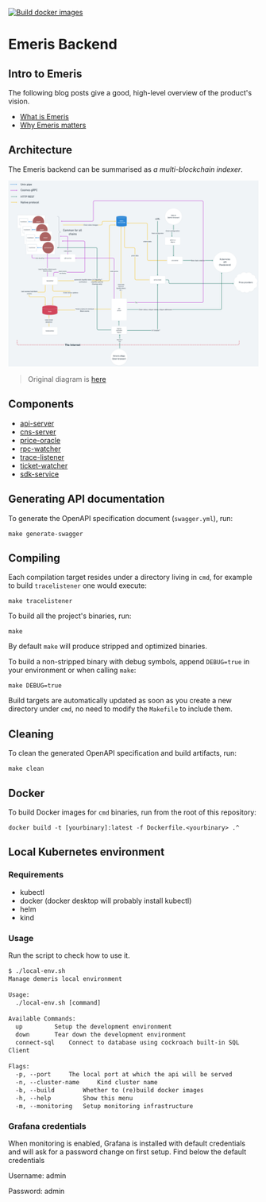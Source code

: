 [![Build docker images](https://github.com/allinbits/demeris-backend/actions/workflows/docker-build.yml/badge.svg)](https://github.com/allinbits/demeris-backend/actions/workflows/docker-build.yml)

# Emeris Backend

## Intro to Emeris

The following blog posts give a good, high-level overview of the product's vision. 

* [What is Emeris](https://medium.com/emeris-blog/introducing-emeris-the-cross-chain-portal-to-all-crypto-apps-4e6eee5b53a8)
* [Why Emeris matters](https://blog.cosmos.network/why-emeris-matters-to-cosmos-f8f1dfc7664f)

## Architecture

The Emeris backend can be summarised as *a multi-blockchain indexer*. 

![Emeris backend architecture](./images/architecture.png)  
> Original diagram is [here](https://whimsical.com/backend-current-CP9C1GXs79j9CNs8XAnWJb)

## Components

* [api-server](./api)
* [cns-server](./cns)
* [price-oracle](./price-oracle)
* [rpc-watcher](./rpcwatcher)
* [trace-listener](./tracelistener)
* [ticket-watcher](./cmd/ticket-watcher)
* [sdk-service](https://github.com/allinbits/sdk-service-meta)

## Generating API documentation

To generate the OpenAPI specification document (`swagger.yml`), run:

```shell
make generate-swagger
```

## Compiling

Each compilation target resides under a directory living in `cmd`, for example to build `tracelistener` one would execute:

```shell
make tracelistener
```

To build all the project's binaries, run:

```shell
make
```

By default `make` will produce stripped and optimized binaries.

To build a non-stripped binary with debug symbols, append `DEBUG=true` in your environment or when calling `make`:

```shell
make DEBUG=true
```

Build targets are automatically updated as soon as you create a new directory under `cmd`, no need to modify the
`Makefile` to include them.

## Cleaning

To clean the generated OpenAPI specification and build artifacts, run:

```shell
make clean
```

## Docker

To build Docker images for `cmd` binaries, run from the root of this repository:

```shell
docker build -t [yourbinary]:latest -f Dockerfile.<yourbinary> .^
```

## Local Kubernetes environment

### Requirements

* kubectl
* docker (docker desktop will probably install kubectl)
* helm
* kind

### Usage

Run the script to check how to use it.

```shell
$ ./local-env.sh
Manage demeris local environment

Usage:
  ./local-env.sh [command]

Available Commands:
  up 		 Setup the development environment
  down 		 Tear down the development environment
  connect-sql 	 Connect to database using cockroach built-in SQL Client

Flags:
  -p, --port 	 The local port at which the api will be served
  -n, --cluster-name 	 Kind cluster name
  -b, --build 		 Whether to (re)build docker images
  -h, --help 		 Show this menu
  -m, --monitoring   Setup monitoring infrastructure
```

### Grafana credentials

When monitoring is enabled, Grafana is installed with default credentials and will ask for a password change on first setup. Find below the default credentials

Username: admin

Password: admin
